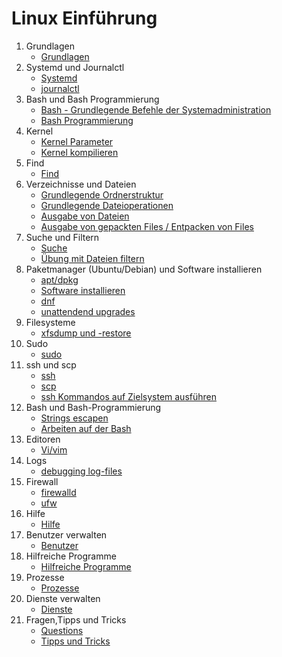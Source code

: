 # Linux Einführung 

   1. Grundlagen
      * [Grundlagen](grundlagen.md)
   1. Systemd und Journalctl  
      * [Systemd](systemd.md)
      * [journalctl](journalctl.md)
   1. Bash und Bash Programmierung 
      * [Bash - Grundlegende Befehle der Systemadministration](grundlegende-befehle.md)
      * [Bash Programmierung](bash-programmierung.md)
   1. Kernel
      * [Kernel Parameter](kernel-params.md)
      * [Kernel kompilieren](kernel-kompilieren.md)
   1. Find
      * [Find](find.md)
   1. Verzeichnisse und Dateien 
      * [Grundlegende Ordnerstruktur](grundlegende-ordnerstruktur-fhs.md)
      * [Grundlegende Dateioperationen](grundlegende-dateioperationen.md)
      * [Ausgabe von Dateien](ausgabe-von-dateien.md)
      * [Ausgabe von gepackten Files / Entpacken von Files](ausgabe-gepackte-files.md)
   1. Suche und Filtern 
      * [Suche](suche.md)
      * [Übung mit Dateien filtern](uebung-dateien.md) 
   1. Paketmanager (Ubuntu/Debian) und Software installieren
      * [apt/dpkg](dpkg-apt.md)
      * [Software installieren](software-installieren.md)
      * [dnf](dnf.md) 
      * [unattendend upgrades](unattended-upgrades.md)
   1. Filesysteme  
      * [xfsdump und -restore](xfsdump-und-restore.md) 
   1. Sudo 
      * [sudo](sudo.md)
   1. ssh und scp 
      * [ssh](ssh.md) 
      * [scp](scp.md)
      * [ssh Kommandos auf Zielsystem ausführen](ssh-commands.md) 
   1. Bash und Bash-Programmierung 
      * [Strings escapen](strings-escapen.md)
      * [Arbeiten auf der Bash](arbeiten-auf-der-bash.md#)
   1. Editoren
      * [Vi/vim](vi.md)
   1. Logs 
      * [debugging log-files ](debugging-logs.md) 
   1. Firewall
      * [firewalld](firewalld.md)
      * [ufw](ufw.md) 
   1. Hilfe 
      * [Hilfe](hilfe.md)
   1. Benutzer verwalten 
      * [Benutzer](benutzer.md)
   1. Hilfreiche Programme 
      * [Hilfreiche Programme](hilfreiche-programme.md) 
   1. Prozesse
       * [Prozesse](prozesse.md)
   1. Dienste verwalten 
      * [Dienste](dienste.md) 
   1. Fragen,Tipps und Tricks
      * [Questions](questions.md)
      * [Tipps und Tricks](tipps-tricks.md) 

